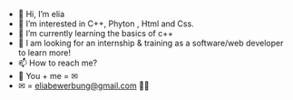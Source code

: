 - 👋 Hi, I’m elia
- 👀 I’m interested in C++, Phyton , Html and Css.
- 🌱 I’m currently learning the basics of c++
- 💞️ I am looking for an internship & training as a software/web developer to learn more!
- 📫 How to reach me? 
- 💌 You + me = ✉
- ✉ = eliabewerbung@gmail.com 🧠💥

<!---
eliabewerbung/eliabewerbung is a ✨ special ✨ repository because its `README.md` (this file) appears on your GitHub profile.
You can click the Preview link to take a look at your changes.
--->
